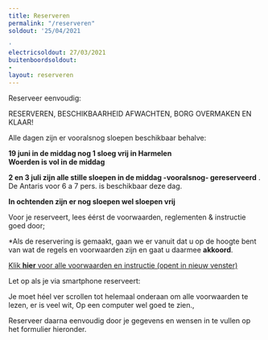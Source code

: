 ```yaml
---
title: Reserveren
permalink: "/reserveren"
soldout: '25/04/2021

'
electricsoldout: 27/03/2021
buitenboordsoldout:
- 
layout: reserveren
---
```



Reserveer eenvoudig:

RESERVEREN, BESCHIKBAARHEID AFWACHTEN, BORG OVERMAKEN EN KLAAR! 

Alle dagen zijn er vooralsnog sloepen beschikbaar behalve:
 
**19 juni in de middag nog 1 sloeg vrij in Harmelen  
Woerden is vol in de middag**

**2 en 3 juli zijn alle stille sloepen in de middag -vooralsnog-  gereserveerd**
.
De Antaris voor 6 a 7 pers. is beschikbaar deze dag.

**In ochtenden zijn er nog sloepen wel sloepen vrij**

Voor je reserveert, lees éérst de voorwaarden, reglementen & instructie goed door;

*Als de reservering is gemaakt, gaan we er vanuit dat u op de hoogte bent van wat de regels en voorwaarden zijn en gaat u daarmee  **akkoord**.

[Klik **hier** voor alle voorwaarden en instructie (opent in nieuw venster)](http://descheepsjongens.nl/voorwaarden)

Let op als je via smartphone reserveert: 

Je moet héel ver scrollen tot helemaal onderaan om alle voorwaarden te lezen, er is veel wit, Op een computer wel goed te zien., 

Reserveer daarna eenvoudig door je gegevens en wensen in te vullen op het formulier hieronder.
